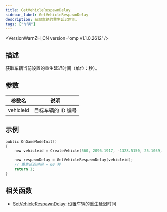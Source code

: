 ```yaml
---
title: GetVehicleRespawnDelay
sidebar_label: GetVehicleRespawnDelay
description: 获取车辆的重生延迟时间。
tags: ["车辆"]
---
```


<VersionWarnZH_CN version='omp v1.1.0.2612' />

## 描述

获取车辆当前设置的重生延迟时间（单位：秒）。

## 参数

| 参数名    | 说明               |
| --------- | ------------------ |
| vehicleid | 目标车辆的 ID 编号 |

## 示例

```c
public OnGameModeInit()
{
    new vehicleid = CreateVehicle(560, 2096.1917, -1328.5150, 25.1059, 0.0000, 1, 8, 60);

    new respawnDelay = GetVehicleRespawnDelay(vehicleid);
    // 重生延迟时间 = 60 秒
    return 1;
}
```

## 相关函数

- [SetVehicleRespawnDelay](SetVehicleRespawnDelay): 设置车辆的重生延迟时间
